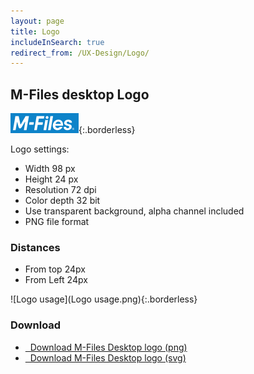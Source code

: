 ```yaml
---
layout: page
title: Logo
includeInSearch: true
redirect_from: /UX-Design/Logo/
---
```



## M-Files desktop Logo

![M-Files logo](Logo-blue-background.png){:.borderless}

Logo settings:

* Width 98 px
* Height 24 px
* Resolution 72 dpi
* Color depth 32 bit
* Use transparent background, alpha channel included
* PNG file format

### Distances

* From top 24px
* From Left 24px

![Logo usage](Logo usage.png){:.borderless}

### Download

<ul class="quicklinks">
	<li class="api"><a href="{{ site.baseurl }}/User-Experience/Logo/M-Files logo white.png">
	<span class="iconify" data-icon="mdi:download"></span> &nbsp;
	Download M-Files Desktop logo (png) </a></li>
	<li class="api"><a href="{{ site.baseurl }}/User-Experience/Logo/M-Files logo white.svg">
	<span class="iconify" data-icon="mdi:download"></span> &nbsp;
	Download M-Files Desktop logo (svg) </a></li>
</ul>
